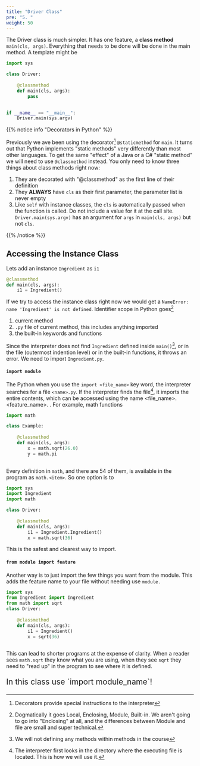 ```yaml
---
title: "Driver Class"
pre: "5. "
weight: 50
---
```


The Driver class is much simpler.  It has one feature, a **class method** `main(cls, args)`.  Everything that needs to be done will be done in the main method.  A template might be

```python
import sys

class Driver:
    
    @classmethod
    def main(cls, args):
        pass
    

if __name__ == "__main__":
    Driver.main(sys.argv)
```

{{% notice info "Decorators in Python" %}}

Previously we ave been using the decorator[^1] `@staticmethod` for `main`.  It turns out that Python implements "static methods" very differently than most other languages.  To get the same "effect" of a Java or a C# "static method" we will need to use `@classmethod` instead.  You only need to know three things about class methods right now:

1. They are decorated with "@classmethod" as the first line of their definition
2. They <b>ALWAYS</b> have `cls` as their first parameter, the parameter list is never empty
3. Like `self` with instance classes, the `cls` is automatically passed when the function is called.  Do not include a value for it at the call site. `Driver.main(sys.argv)` has an argument for `args` in `main(cls, args)` but not `cls`.

[^1]: Decorators provide special instructions to the interpreter

{{% /notice %}}

## Accessing the Instance Class

Lets add an instance `Ingredient` as `i1`

```python
@classmethod
def main(cls, args):
    i1 = Ingredient()
```

If we try to access the instance class right now we would get a `NameError: name 'Ingredient' is not defined`.  Identifier scope in Python goes[^2] 

1.  current method
1.  `.py` file of current method, this includes anything imported 
1.  the built-in keywords and functions

[^2]: Dogmatically it goes Local, Enclosing, Module, Built-in.  We aren't going to go into "Enclosing" at all, and the differences between Module and file are small and super technical.

Since the interpreter does not find  `Ingredient` defined inside `main()`[^3], or in the file (outermost indention level) or in the built-in functions, it throws an error.  We need to import `Ingredient.py`.

[^3]: We will not defining any methods within methods in the course

#### `import module`

The Python when you use the `import <file_name>` key word, the interpreter searches for a file `<name>.py`.  If the interpreter finds the file[^4], it imports the entire contents, which can be accessed using the name <file_name>.<feature_name>.  .   For example, math functions 

```python
import math

class Example:
    
    @classmethod
    def main(cls, args):
        x = math.sqrt(26.0)
        y = math.pi
        
```

[^4]: The interpreter first looks in the directory where the executing file is located.  This is how we will use it.

Every definition in `math`, and there are 54 of them, is available in the program as `math.<item>`. So one option is to 

```python
import sys
import Ingredient
import math

class Driver:
    
    @classmethod
    def main(cls, args):
        i1 = Ingredient.Ingredient()
        x = math.sqrt(36)
```

This is the safest and clearest way to import. 

#### `from module import feature`

Another way is to just import the few things you want from the module.  This adds the feature name to your file without needing use `module.`  

```python
import sys
from Ingredient import Ingredient
from math import sqrt
class Driver:
    
    @classmethod
    def main(cls, args):
        i1 = Ingredient()
        x = sqrt(36)
            
```

This can lead to shorter programs at the expense of clarity.  When a reader sees `math.sqrt` they know what you are using, when they see `sqrt`  they need to "read up" in the program to see where it is defined.

<p style ="font-size: 150%">In this class use `import module_name`!  </p>

